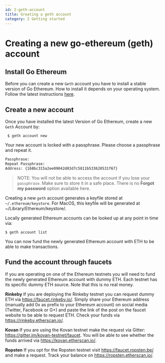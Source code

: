 ```yaml
---
id: 2-geth-account
title: Greating a geth account
category: 2 Getting started
---
```


# Creating a new go-ethereum (geth) account

## Install Go Ethereum

Before you can create a new `Geth` account you have to install a stable version of Go Ethereum. How to install it depends on your operating system. Follow the latest instructions [here](https://github.com/ethereum/go-ethereum/wiki/Building-Ethereum). 


## Create a new account

Once you have installed the latest Version of Go Ethereum, create a new ```Geth``` Account by:

  ``` $ geth account new```

  Your new account is locked with a passphrase. Please choose a passphrase and repeat it.
  
  ```bash
  Passphrase:
  Repeat Passphrase:
  Address: {168bc315a2ee09042d83d7c5811b533620531f67}
  ```
  
  > NOTE: You will not be able to access the account if you lose your `passphrase`. Make sure to store it in a safe place. There is no **Forgot my password** option available here.

  Creating a new `geth` account generates a keyfile stored at `~/.ethereum/keystore`. For MacOS, this keyfile will be generated at ~/Library/Ethereum/keystore/.

Locally generated Ethereum accounts can be looked up at any point in time via:

```$ geth account list```


You can now fund the newly generated Ethereum account with ETH to be able to make transactions. 


## Fund the account through faucets

If you are operating on one of the Ethereum testnets you will need to fund the newly generated Ethereum account with dummy ETH. Each testnet has its specific dummy ETH source. Note that this is no real money. 

**Rinkeby** 
If you are deploying the Rinkeby testnet you can request dummy ETH via https://faucet.rinkeby.io/. Simply share your Ethereum address (manually add 0x as prefix to your Ethereum account) on social media (Twitter, Facebook or G+) and paste the link of the post on the faucet website to be able to request ETH. Check your funds via https://rinkeby.etherscan.io/.

**Kovan** 
If you are using the Kovan testnet make the request via Gitter: https://gitter.im/kovan-testnet/faucet. You will be able to see whether the funds arrived via https://kovan.etherscan.io/.

**Ropsten**
If you opt for the Ropsten testnet visit https://faucet.ropsten.be/ and make a request. Track your balance on https://ropsten.etherscan.io/.

